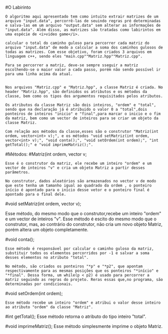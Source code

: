 #O Labirinto

	O algoritmo aqui apresentado tem como intuito extrair matrizes de um arquivo "input.data", percorrê-las de seuindo regras pré determinadas e salva-las em um arquivo "output.data" sem alterar as informações de "input.data". Além disso, as matrizes são tratadas como labirintos em uma espécie de <i>video game</i>.
	
	calcular o total do caminho guloso para percorrer cada matriz do arquivo "input.data" de modo a calcular a soma dos caminhos gulosos de todas as matrizes. Com esse objetivo, foram criados 3 arquivos em linguagem c++, sendo eles "main.cpp""Matriz.hpp""Matriz.cpp".

	Para se percorrer a matriz, deve-se sempre sseguir a matriz escolhendo-se o maior valor a cada passo, porém não sendo possível ir para uma linha acima da atual.


	Nos arquivos "Matriz.cpp" e "Matriz.hpp", a classe Matriz é criada. No header "Matriz.hpp", são definidos os atributos e os métodos da classe, bem como os tipos dos argumentos requisitados pelos atributos.

	Os atributos da classe Matriz são dois inteiros, "ordem" e "total", sendo que na declaração já é atribuido o valor 0 a "total",dois ponteiros de inteiros "inicio" e "final",para marcar o inicio e o fim da matriz, bem como um vector de inteiros para se criar um objeto da classe Matriz.

	Com relação aos métodos da classe,esses são o construtor "Matriz(int ordem, vector<int> v);", e os métodos "void setMatriz(int ordem, vector<int> v);", "void conta();", "void setOrdem(int ordem);", "int getTotal();" e "void imprimeMatriz();".


#Métodos:
#Matriz(int ordem, vector<int> v;

	Esse é o construtor da matriz, ele recebe um inteiro "ordem" e um vector de inteiros "v" e cria um objeto Matriz a partir desses parâmetros.

	No construtor, dados aleatórios são armazenados no vector v de modo que este tenha um tamanho igual ao quadrado da ordem , o ponteiro início é apontado para o início desse vetor e o ponteiro final é apontado para o final dele.

#void setMatriz(int ordem, vector<int> v);

 Esse método, do mesmo modo que o construtor,recebe um inteiro "ordem" e um vector de inteiros "v". Esse método é escito do mesmo modo que o construtor, mas, ao contrário do construtor, não cria um novo objeto Matriz, porém altera um objeto completamente.

#void conta();

	Esse método é responsável por calcular o caminho guloso da matriz, substituir todos os elementos percorridos por -1 e salvar a soma desses elementos no atributo "total".

	No método, são criados os ponteiros "*p" e "*p2", que apontam respectivamente para as mesmas posições que os ponteiros "*início" e "*final". Dessa forma, um while(p < p2) é usado para percorrer a matriz seguindo as regras do projeto. Reras essas que,no programa, são determinadas por condicionais.

#void setOrdem(int ordem);

	Esse método recebe um inteiro "ordem" e atribui o valor desse inteiro ao atributo "ordem" da classe "Matriz".

#int getTotal();
	Esse método retorna o atributo do tipo inteiro "total".

#void imprimeMatriz();
	Esse método simplesmente imprime o objeto Matriz.


